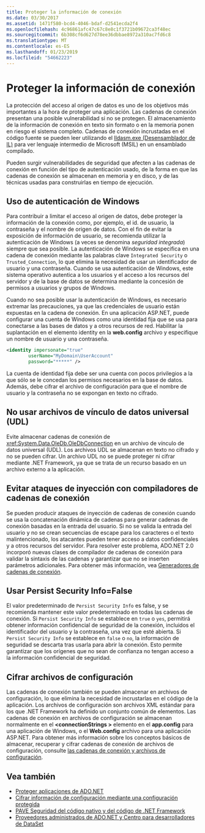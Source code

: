 ```yaml
---
title: Proteger la información de conexión
ms.date: 03/30/2017
ms.assetid: 1471f580-bcd4-4046-bdaf-d2541ecda2f4
ms.openlocfilehash: 4c96861afc47c67c8e8c1f3721b09672ca3f48ec
ms.sourcegitcommit: 6b308cf6d627d78ee36dbbae8972a310ac7fd6c8
ms.translationtype: MT
ms.contentlocale: es-ES
ms.lasthandoff: 01/23/2019
ms.locfileid: "54662223"
---
```

# <a name="protecting-connection-information"></a>Proteger la información de conexión
La protección del acceso al origen de datos es uno de los objetivos más importantes a la hora de proteger una aplicación. Las cadenas de conexión presentan una posible vulnerabilidad si no se protegen. El almacenamiento de la información de conexión en texto sin formato o en la memoria ponen en riesgo el sistema completo. Cadenas de conexión incrustadas en el código fuente se pueden leer utilizando el [Ildasm.exe (Desensamblador de IL)](../../../../docs/framework/tools/ildasm-exe-il-disassembler.md) para ver lenguaje intermedio de Microsoft (MSIL) en un ensamblado compilado.  
  
 Pueden surgir vulnerabilidades de seguridad que afecten a las cadenas de conexión en función del tipo de autenticación usado, de la forma en que las cadenas de conexión se almacenan en memoria y en disco, y de las técnicas usadas para construirlas en tiempo de ejecución.  
  
## <a name="use-windows-authentication"></a>Uso de autenticación de Windows  
 Para contribuir a limitar el acceso al origen de datos, debe proteger la información de la conexión como, por ejemplo, el id. de usuario, la contraseña y el nombre de origen de datos. Con el fin de evitar la exposición de información de usuario, se recomienda utilizar la autenticación de Windows (a veces se denomina *seguridad integrada*) siempre que sea posible. La autenticación de Windows se especifica en una cadena de conexión mediante las palabras clave `Integrated Security` o `Trusted_Connection`, lo que elimina la necesidad de usar un identificador de usuario y una contraseña. Cuando se usa autenticación de Windows, este sistema operativo autentica a los usuarios y el acceso a los recursos del servidor y de la base de datos se determina mediante la concesión de permisos a usuarios y grupos de Windows.  
  
 Cuando no sea posible usar la autenticación de Windows, es necesario extremar las precauciones, ya que las credenciales de usuario están expuestas en la cadena de conexión. En una aplicación ASP.NET, puede configurar una cuenta de Windows como una identidad fija que se usa para conectarse a las bases de datos y a otros recursos de red. Habilitar la suplantación en el elemento identity en la **web.config** archivo y especifique un nombre de usuario y una contraseña.  
  
```xml  
<identity impersonate="true"   
        userName="MyDomain\UserAccount"   
        password="*****" />  
```  
  
 La cuenta de identidad fija debe ser una cuenta con pocos privilegios a la que sólo se le concedan los permisos necesarios en la base de datos. Además, debe cifrar el archivo de configuración para que el nombre de usuario y la contraseña no se expongan en texto no cifrado.  
  
## <a name="do-not-use-universal-data-link-udl-files"></a>No usar archivos de vínculo de datos universal (UDL)  
 Evite almacenar cadenas de conexión de <xref:System.Data.OleDb.OleDbConnection> en un archivo de vínculo de datos universal (UDL). Los archivos UDL se almacenan en texto no cifrado y no se pueden cifrar. Un archivo UDL no se puede proteger ni cifrar mediante .NET Framework, ya que se trata de un recurso basado en un archivo externo a la aplicación.  
  
## <a name="avoid-injection-attacks-with-connection-string-builders"></a>Evitar ataques de inyección con compiladores de cadenas de conexión  
 Se pueden producir ataques de inyección de cadenas de conexión cuando se usa la concatenación dinámica de cadenas para generar cadenas de conexión basadas en la entrada del usuario. Si no se valida la entrada del usuario y no se crean secuencias de escape para los caracteres o el texto malintencionado, los atacantes pueden tener acceso a datos confidenciales y a otros recursos del servidor. Para resolver este problema, ADO.NET 2.0 incorporó nuevas clases de compilador de cadenas de conexión para validar la sintaxis de las cadenas y garantizar que no se inserten parámetros adicionales. Para obtener más información, vea [Generadores de cadenas de conexión](../../../../docs/framework/data/adonet/connection-string-builders.md).  
  
## <a name="use-persist-security-infofalse"></a>Usar Persist Security Info=False  
 El valor predeterminado de `Persist Security Info` es false, y se recomienda mantener este valor predeterminado en todas las cadenas de conexión. Si `Persist Security Info` se establece en `true` o `yes`, permitirá obtener información confidencial de seguridad de la conexión, incluidos el identificador del usuario y la contraseña, una vez que esté abierta. Si `Persist Security Info` se establece en `false` o `no`, la información de seguridad se descarta tras usarla para abrir la conexión. Esto permite garantizar que los orígenes que no sean de confianza no tengan acceso a la información confidencial de seguridad.  
  
## <a name="encrypt-configuration-files"></a>Cifrar archivos de configuración  
 Las cadenas de conexión también se pueden almacenar en archivos de configuración, lo que elimina la necesidad de incrustarlas en el código de la aplicación. Los archivos de configuración son archivos XML estándar para los que .NET Framework ha definido un conjunto común de elementos. Las cadenas de conexión en archivos de configuración se almacenan normalmente en el  **\<connectionStrings >** elemento en el **app.config** para una aplicación de Windows, o el  **Web.config** archivo para una aplicación ASP.NET. Para obtener más información sobre los conceptos básicos de almacenar, recuperar y cifrar cadenas de conexión de archivos de configuración, consulte [las cadenas de conexión y archivos de configuración](../../../../docs/framework/data/adonet/connection-strings-and-configuration-files.md).  
  
## <a name="see-also"></a>Vea también
- [Proteger aplicaciones de ADO.NET](../../../../docs/framework/data/adonet/securing-ado-net-applications.md)
- [Cifrar información de configuración mediante una configuración protegida](https://msdn.microsoft.com/library/51cdfe5b-9d82-458c-94ff-c551c4f38ed1)
- [PAVE Seguridad del código nativo y del código de .NET Framework](https://msdn.microsoft.com/library/bd61be84-c143-409a-a75a-44253724f784)
- [Proveedores administrados de ADO.NET y Centro para desarrolladores de DataSet](https://go.microsoft.com/fwlink/?LinkId=217917)
